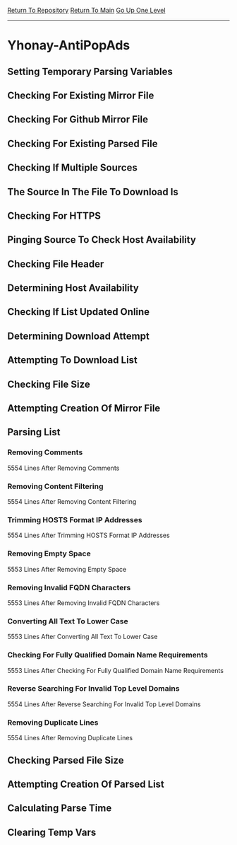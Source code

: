 [Return To Repository](https://github.com/deathbybandaid/piholeparser/)
[Return To Main](https://github.com/deathbybandaid/piholeparser/blob/master/RecentRunLogs/Mainlog.md)
[Go Up One Level](https://github.com/deathbybandaid/piholeparser/blob/master/RecentRunLogs/TopLevelScripts/30-Processing-External-Blacklists.md)
____________________________________
# Yhonay-AntiPopAds
## Setting Temporary Parsing Variables
## Checking For Existing Mirror File
## Checking For Github Mirror File
## Checking For Existing Parsed File
## Checking If Multiple Sources
## The Source In The File To Download Is
## Checking For HTTPS
## Pinging Source To Check Host Availability
## Checking File Header
## Determining Host Availability
## Checking If List Updated Online
## Determining Download Attempt
## Attempting To Download List
## Checking File Size
## Attempting Creation Of Mirror File
## Parsing List
### Removing Comments
5554 Lines After Removing Comments
### Removing Content Filtering
5554 Lines After Removing Content Filtering
### Trimming HOSTS Format IP Addresses
5554 Lines After Trimming HOSTS Format IP Addresses
### Removing Empty Space
5553 Lines After Removing Empty Space
### Removing Invalid FQDN Characters
5553 Lines After Removing Invalid FQDN Characters
### Converting All Text To Lower Case
5553 Lines After Converting All Text To Lower Case
### Checking For Fully Qualified Domain Name Requirements
5553 Lines After Checking For Fully Qualified Domain Name Requirements
### Reverse Searching For Invalid Top Level Domains
5554 Lines After Reverse Searching For Invalid Top Level Domains
### Removing Duplicate Lines
5554 Lines After Removing Duplicate Lines
## Checking Parsed File Size
## Attempting Creation Of Parsed List
## Calculating Parse Time
## Clearing Temp Vars
